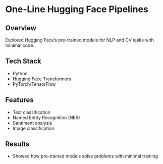 # One-Line Hugging Face Pipelines

## Overview
Explored Hugging Face’s pre-trained models for NLP and CV tasks with minimal code.

## Tech Stack
- Python
- Hugging Face Transformers
- PyTorch/TensorFlow

## Features
- Text classification
- Named Entity Recognition (NER)
- Sentiment analysis
- Image classification

## Results
- Showed how pre-trained models solve problems with minimal training
